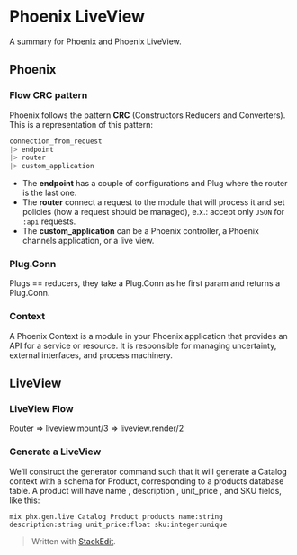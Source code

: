 # Phoenix LiveView

A summary for Phoenix and Phoenix LiveView.

## Phoenix

### Flow CRC pattern

Phoenix follows the pattern **CRC** (Constructors Reducers and Converters). This is a representation of this pattern:

```elixir
connection_from_request
|> endpoint
|> router
|> custom_application
```
* The **endpoint** has a couple of configurations and Plug where the router is the last one.
* The **router** connect a request to the module that will process it and set policies (how a request should be managed), e.x.: accept only `JSON` for `:api` requests.
* The **custom_application** can be a Phoenix controller, a Phoenix channels application, or a live view.

### Plug.Conn

Plugs == reducers, they take a Plug.Conn as he first param and returns a Plug.Conn.

### Context

A Phoenix Context is a module in your Phoenix application that provides an API for a service or resource.
It is responsible for managing uncertainty, external interfaces, and process machinery.

## LiveView

### LiveView Flow

Router => liveview.mount/3 => liveview.render/2

### Generate a LiveView

We’ll construct the generator command such that it will generate a Catalog context with a schema for Product, corresponding to a products database table. A product will have name , description , unit_price , and SKU fields, like this:

```shell
mix phx.gen.live Catalog Product products name:string description:string unit_price:float sku:integer:unique
```

> Written with [StackEdit](https://stackedit.io/).
<!--stackedit_data:
eyJoaXN0b3J5IjpbMzAxNjMxMjQwLC05ODg1ODE0ODQsLTE4OD
E4NzcwMTgsLTE0NDUyNTAxNzYsLTM4ODU1ODYyNiwxNTE4ODQz
MTgsLTE2NjE2MjgxNTcsLTQ3ODAxOTU4Ml19
-->